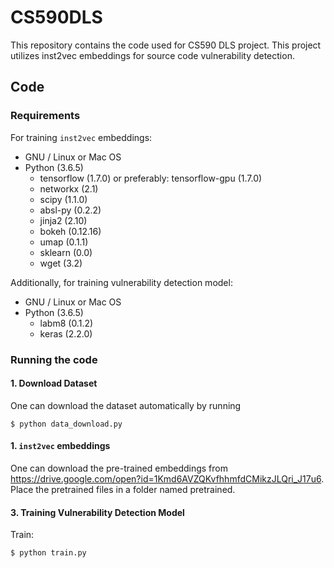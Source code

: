 # CS590DLS




This repository contains the code used for CS590 DLS project. This project utilizes inst2vec embeddings for source code vulnerability detection. 


## Code

### Requirements

For training ```inst2vec``` embeddings:
* GNU / Linux or Mac OS
* Python (3.6.5)
  * tensorflow (1.7.0) or preferably: tensorflow-gpu (1.7.0)
  * networkx (2.1)
  * scipy (1.1.0)
  * absl-py (0.2.2)
  * jinja2 (2.10)
  * bokeh (0.12.16)
  * umap (0.1.1)
  * sklearn (0.0)
  * wget (3.2)

Additionally, for training vulnerability detection model:
* GNU / Linux or Mac OS
* Python (3.6.5)
  * labm8 (0.1.2)
  * keras (2.2.0) 

### Running the code

#### 1. Download Dataset 

One can download the dataset automatically by running 
```shell
$ python data_download.py 
```


#### 1. `inst2vec` embeddings

One can download the pre-trained embeddings from https://drive.google.com/open?id=1Kmd6AVZQKvfhhmfdCMikzJLQri_J17u6. Place the pretrained files in a folder named pretrained. 


#### 3. Training Vulnerability Detection Model

Train:
```shell
$ python train.py 
```

